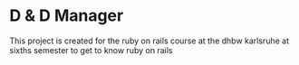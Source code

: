 # D & D Manager
This project is created for the ruby on rails course at the dhbw karlsruhe at sixths semester to get to know ruby on rails